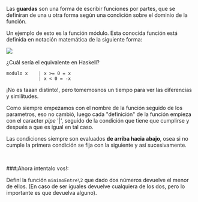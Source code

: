 Las **guardas** son una forma de escribir funciones por partes, que se definiran de una u otra forma según una condición sobre el dominio de la función.

Un ejemplo de esto es la función módulo. Esta conocida función está definida en notación matemática de la siguiente forma:

<img src="http://uqbar-wiki.org/images/f/f7/Modulo.gif">

¿Cuál sería el equivalente en Haskell?

```
modulo x    | x >= 0 = x
            | x < 0 = -x
```

¡No es taaan distinto!, pero tomemosnos un tiempo para ver las diferencias y similitudes.

Como siempre empezamos con el nombre de la función seguido de los parametros, eso no cambió, luego cada "definición" de la función empieza con el caracter _pipe_ '|', seguido de la condición que tiene que cumplirse y después a que es igual en tal caso. 

Las condiciones siempre son evaluados **de arriba hacia abajo**, osea si no cumple la primera condición se fija con la siguiente y así sucesivamente.

<br>

###¡Ahora intentalo vos!:

Definí la función `minimoEntre\2` que dado dos números devuelve el menor de ellos. (En caso de ser iguales devuelve cualquiera de los dos, pero lo importante es que devuelva alguno). 